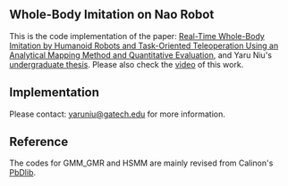 ## Whole-Body Imitation on Nao Robot
This is the code implementation of the paper: [Real-Time Whole-Body Imitation by Humanoid Robots and Task-Oriented Teleoperation Using an Analytical Mapping Method and Quantitative Evaluation](https://www.mdpi.com/2076-3417/8/10/2005), and Yaru Niu's [undergraduate thesis](https://chrisyrniu.github.io/files/undergrad_thesis_yaru.pdf). Please also check the [video](https://youtu.be/JGUXmCp5LmA) of this work.

## Implementation
Please contact: yaruniu@gatech.edu for more information.

## Reference
The codes for GMM_GMR and HSMM are mainly revised from Calinon's [PbDlib](http://calinon.ch/codes.htm).

 
